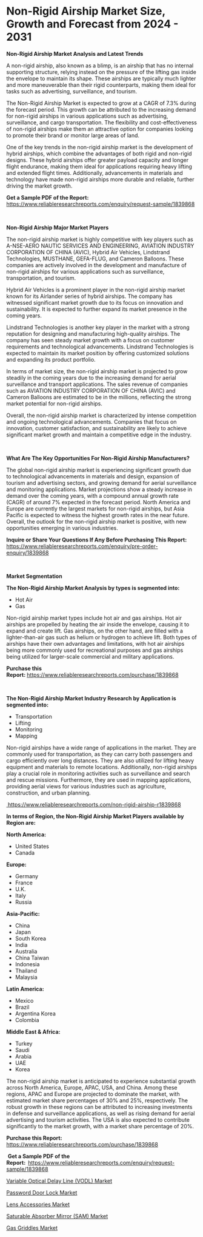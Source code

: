 <p><h1>Non-Rigid Airship Market Size, Growth and Forecast from 2024 - 2031</h1></p><p><strong>Non-Rigid Airship Market Analysis and Latest Trends</strong></p>
<p><p>A non-rigid airship, also known as a blimp, is an airship that has no internal supporting structure, relying instead on the pressure of the lifting gas inside the envelope to maintain its shape. These airships are typically much lighter and more maneuverable than their rigid counterparts, making them ideal for tasks such as advertising, surveillance, and tourism.</p><p>The Non-Rigid Airship Market is expected to grow at a CAGR of 7.3% during the forecast period. This growth can be attributed to the increasing demand for non-rigid airships in various applications such as advertising, surveillance, and cargo transportation. The flexibility and cost-effectiveness of non-rigid airships make them an attractive option for companies looking to promote their brand or monitor large areas of land.</p><p>One of the key trends in the non-rigid airship market is the development of hybrid airships, which combine the advantages of both rigid and non-rigid designs. These hybrid airships offer greater payload capacity and longer flight endurance, making them ideal for applications requiring heavy lifting and extended flight times. Additionally, advancements in materials and technology have made non-rigid airships more durable and reliable, further driving the market growth.</p></p>
<p><strong>Get a Sample PDF of the Report:&nbsp;</strong> <a href="https://www.reliableresearchreports.com/enquiry/request-sample/1839868">https://www.reliableresearchreports.com/enquiry/request-sample/1839868</a></p>
<p>&nbsp;</p>
<p><strong>Non-Rigid Airship Major Market Players</strong></p>
<p><p>The non-rigid airship market is highly competitive with key players such as A-NSE-AERO NAUTIC SERVICES AND ENGINEERING, AVIATION INDUSTRY CORPORATION OF CHINA (AVIC), Hybrid Air Vehicles, Lindstrand Technologies, MUSTHANE, GEFA-FLUG, and Cameron Balloons. These companies are actively involved in the development and manufacture of non-rigid airships for various applications such as surveillance, transportation, and tourism.</p><p>Hybrid Air Vehicles is a prominent player in the non-rigid airship market known for its Airlander series of hybrid airships. The company has witnessed significant market growth due to its focus on innovation and sustainability. It is expected to further expand its market presence in the coming years.</p><p>Lindstrand Technologies is another key player in the market with a strong reputation for designing and manufacturing high-quality airships. The company has seen steady market growth with a focus on customer requirements and technological advancements. Lindstrand Technologies is expected to maintain its market position by offering customized solutions and expanding its product portfolio.</p><p>In terms of market size, the non-rigid airship market is projected to grow steadily in the coming years due to the increasing demand for aerial surveillance and transport applications. The sales revenue of companies such as AVIATION INDUSTRY CORPORATION OF CHINA (AVIC) and Cameron Balloons are estimated to be in the millions, reflecting the strong market potential for non-rigid airships.</p><p>Overall, the non-rigid airship market is characterized by intense competition and ongoing technological advancements. Companies that focus on innovation, customer satisfaction, and sustainability are likely to achieve significant market growth and maintain a competitive edge in the industry.</p></p>
<p>&nbsp;</p>
<p><strong>What Are The Key Opportunities For Non-Rigid Airship Manufacturers?</strong></p>
<p><p>The global non-rigid airship market is experiencing significant growth due to technological advancements in materials and design, expansion of tourism and advertising sectors, and growing demand for aerial surveillance and monitoring applications. Market projections show a steady increase in demand over the coming years, with a compound annual growth rate (CAGR) of around 7% expected in the forecast period. North America and Europe are currently the largest markets for non-rigid airships, but Asia Pacific is expected to witness the highest growth rates in the near future. Overall, the outlook for the non-rigid airship market is positive, with new opportunities emerging in various industries.</p></p>
<p><strong>Inquire or Share Your Questions If Any Before Purchasing This Report:</strong> <a href="https://www.reliableresearchreports.com/enquiry/pre-order-enquiry/1839868">https://www.reliableresearchreports.com/enquiry/pre-order-enquiry/1839868</a></p>
<p>&nbsp;</p>
<p><strong>Market Segmentation</strong></p>
<p><strong>The Non-Rigid Airship Market Analysis by types is segmented into:</strong></p>
<p><ul><li>Hot Air</li><li>Gas</li></ul></p>
<p><p>Non-rigid airship market types include hot air and gas airships. Hot air airships are propelled by heating the air inside the envelope, causing it to expand and create lift. Gas airships, on the other hand, are filled with a lighter-than-air gas such as helium or hydrogen to achieve lift. Both types of airships have their own advantages and limitations, with hot air airships being more commonly used for recreational purposes and gas airships being utilized for larger-scale commercial and military applications.</p></p>
<p><strong>Purchase this Report:&nbsp;</strong><a href="https://www.reliableresearchreports.com/purchase/1839868">https://www.reliableresearchreports.com/purchase/1839868</a></p>
<p>&nbsp;</p>
<p><strong>The Non-Rigid Airship Market Industry Research by Application is segmented into:</strong></p>
<p><ul><li>Transportation</li><li>Lifting</li><li>Monitoring</li><li>Mapping</li></ul></p>
<p><p>Non-rigid airships have a wide range of applications in the market. They are commonly used for transportation, as they can carry both passengers and cargo efficiently over long distances. They are also utilized for lifting heavy equipment and materials to remote locations. Additionally, non-rigid airships play a crucial role in monitoring activities such as surveillance and search and rescue missions. Furthermore, they are used in mapping applications, providing aerial views for various industries such as agriculture, construction, and urban planning.</p></p>
<p><a href="https://www.reliableresearchreports.com/non-rigid-airship-r1839868">&nbsp;https://www.reliableresearchreports.com/non-rigid-airship-r1839868</a></p>
<p><strong>In terms of Region, the Non-Rigid Airship Market Players available by Region are:</strong></p>
<p>
    <p> <strong> North America: </strong>
        <ul>
            <li>United States</li>
            <li>Canada</li>
        </ul>
        </p> 
    <p> <strong> Europe: </strong>
        <ul>
            <li>Germany</li>
            <li>France</li>
            <li>U.K.</li>
            <li>Italy</li>
            <li>Russia</li>
        </ul>
        </p> 
    <p> <strong> Asia-Pacific: </strong>
        <ul>
            <li>China</li>
            <li>Japan</li>
            <li>South Korea</li>
            <li>India</li>
            <li>Australia</li>
            <li>China Taiwan</li>
            <li>Indonesia</li>
            <li>Thailand</li>
            <li>Malaysia</li>
        </ul>
        </p> 
    <p> <strong> Latin America: </strong>
        <ul>
            <li>Mexico</li>
            <li>Brazil</li>
            <li>Argentina Korea</li>
            <li>Colombia</li>
        </ul>
        </p> 
    <p> <strong> Middle East & Africa: </strong>
        <ul>
            <li>Turkey</li>
            <li>Saudi</li>
            <li>Arabia</li>
            <li>UAE</li>
            <li>Korea</li>
        </ul>
    </p>
    </p>
<p><p>The non-rigid airship market is anticipated to experience substantial growth across North America, Europe, APAC, USA, and China. Among these regions, APAC and Europe are projected to dominate the market, with estimated market share percentages of 30% and 25%, respectively. The robust growth in these regions can be attributed to increasing investments in defense and surveillance applications, as well as rising demand for aerial advertising and tourism activities. The USA is also expected to contribute significantly to the market growth, with a market share percentage of 20%.</p></p>
<p><strong>Purchase this Report: </strong><a href="https://www.reliableresearchreports.com/purchase/1839868">https://www.reliableresearchreports.com/purchase/1839868</a></p>
<p>&nbsp;<strong>Get a Sample PDF of the Report:&nbsp;&nbsp;</strong><a href="https://www.reliableresearchreports.com/enquiry/request-sample/1839868">https://www.reliableresearchreports.com/enquiry/request-sample/1839868</a></p>
<p><strong></strong></p>
<p><p><a href="https://github.com/lbird53714/Market-Research-Report-List-5/blob/main/variable-optical-delay-line-vodl-market.md">Variable Optical Delay Line (VODL) Market</a></p><p><a href="https://medium.com/@andrgntg_96977/market-forecast-global-password-door-lock-trends-and-impact-analysis-2024-2031-by-application-07fe7a35870b">Password Door Lock Market</a></p><p><a href="https://medium.com/@swilliamn8765/lens-accessories-market-trends-focusing-on-lens-accessories-market-insight-and-forecast-analysis-9dd7c88a18d5">Lens Accessories Market</a></p><p><a href="https://github.com/ohumlzho95/Market-Research-Report-List-1/blob/main/saturable-absorber-mirror-sam-market.md">Saturable Absorber Mirror (SAM) Market</a></p><p><a href="https://medium.com/@enosstark/gas-griddles-market-emerging-trends-and-future-prospects-for-period-from-2024-to-2031-d99d7572124f">Gas Griddles Market</a></p></p>